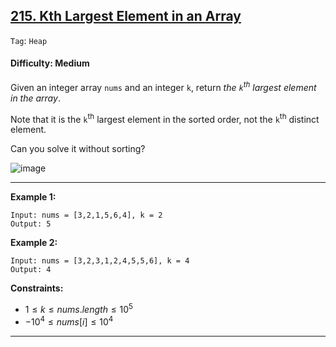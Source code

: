 ## [215. Kth Largest Element in an Array](https://leetcode.com/problems/kth-largest-element-in-an-array)

```Tag```: ```Heap```

#### Difficulty: Medium

Given an integer array ```nums``` and an integer ```k```, return _the ```k```<sup>th</sup> largest element in the array_.

Note that it is the ```k```<sup>th</sup> largest element in the sorted order, not the ```k```<sup>th</sup> distinct element.

Can you solve it without sorting?

![image](https://github.com/quananhle/Python/assets/35042430/6122472b-cc6f-4033-bc1c-6dbf54054b93)

---

__Example 1:__
```
Input: nums = [3,2,1,5,6,4], k = 2
Output: 5
```

__Example 2:__
```
Input: nums = [3,2,3,1,2,4,5,5,6], k = 4
Output: 4
```

__Constraints:__

- $1 \le k \le nums.length \le 10^{5}$
- $-10^{4} \le nums[i] \le 10^{4}$

---

